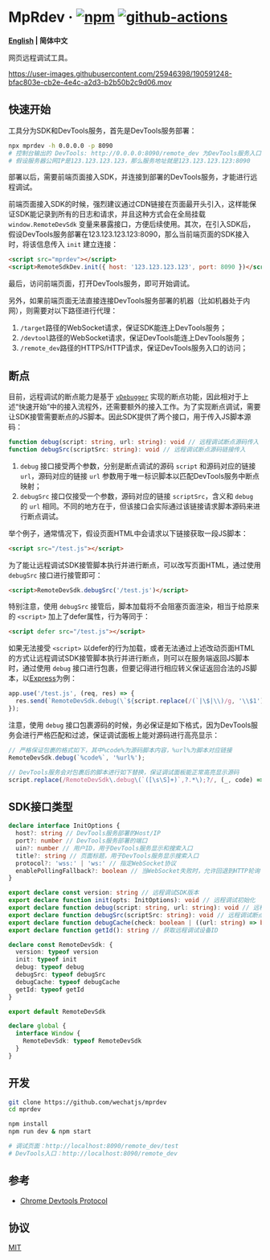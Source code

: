 # MpRdev &middot; [![npm](https://img.shields.io/npm/v/mprdev.svg?style=flat-square)](https://www.npmjs.com/package/mprdev) [![github-actions](https://img.shields.io/github/actions/workflow/status/wechatjs/mprdev/build.yml?style=flat-square)](https://github.com/wechatjs/mprdev/actions/workflows/build.yml)

**[English](./README.md) | 简体中文**

网页远程调试工具。

https://user-images.githubusercontent.com/25946398/190591248-bfac803e-cb2e-4e4c-a2d3-b2b50b2c9d06.mov

## 快速开始

工具分为SDK和DevTools服务，首先是DevTools服务部署：

```bash
npx mprdev -h 0.0.0.0 -p 8090
# 控制台输出的 DevTools: http://0.0.0.0:8090/remote_dev 为DevTools服务入口
# 假设服务器公网IP是123.123.123.123，那么服务地址就是123.123.123.123:8090
```

部署以后，需要前端页面接入SDK，并连接到部署的DevTools服务，才能进行远程调试。

前端页面接入SDK的时候，强烈建议通过CDN链接在页面最开头引入，这样能保证SDK能记录到所有的日志和请求，并且这种方式会在全局挂载 `window.RemoteDevSdk` 变量来暴露接口，方便后续使用。其次，在引入SDK后，假设DevTools服务部署在123.123.123.123:8090，那么当前端页面的SDK接入时，将该信息传入 `init` 建立连接：

```html
<script src="mprdev"></script>
<script>RemoteSdkDev.init({ host: '123.123.123.123', port: 8090 })</script>
```

最后，访问前端页面，打开DevTools服务，即可开始调试。

另外，如果前端页面无法直接连接DevTools服务部署的机器（比如机器处于内网），则需要对以下路径进行代理：

1. `/target`路径的WebSocket请求，保证SDK能连上DevTools服务；
2. `/devtool`路径的WebSocket请求，保证DevTools能连上DevTools服务；
3. `/remote_dev`路径的HTTPS/HTTP请求，保证DevTools服务入口的访问；

## 断点

目前，远程调试的断点能力是基于 [`vDebugger`](https://github.com/wechatjs/vdebugger) 实现的断点功能，因此相对于上述“快速开始”中的接入流程外，还需要额外的接入工作。为了实现断点调试，需要让SDK接管需要断点的JS脚本。因此SDK提供了两个接口，用于传入JS脚本源码：

```ts
function debug(script: string, url: string): void // 远程调试断点源码传入
function debugSrc(scriptSrc: string): void // 远程调试断点源码链接传入
```

1. `debug` 接口接受两个参数，分别是断点调试的源码 `script` 和源码对应的链接 `url`，源码对应的链接 `url` 参数用于唯一标识脚本以匹配DevTools服务中断点映射；
2. `debugSrc` 接口仅接受一个参数，源码对应的链接 `scriptSrc`，含义和 `debug` 的 `url` 相同。不同的地方在于，但该接口会实际通过该链接请求脚本源码来进行断点调试。

举个例子，通常情况下，假设页面HTML中会请求以下链接获取一段JS脚本：

```html
<script src="/test.js"></script>
```

为了能让远程调试SDK接管脚本执行并进行断点，可以改写页面HTML，通过使用 `debugSrc` 接口进行接管即可：

```html
<script>RemoteDevSdk.debugSrc('/test.js')</script>
```

特别注意，使用 `debugSrc` 接管后，脚本加载将不会阻塞页面渲染，相当于给原来的 `<script>` 加上了defer属性，行为等同于：

```html
<script defer src="/test.js"></script>
```

如果无法接受 `<script>` 以defer的行为加载，或者无法通过上述改动页面HTML的方式让远程调试SDK接管脚本执行并进行断点，则可以在服务端返回JS脚本时，通过使用 `debug` 接口进行包裹，但要记得进行相应转义保证返回合法的JS脚本，以[Express](https://expressjs.com/)为例：

```js
app.use('/test.js', (req, res) => {
  res.send(`RemoteDevSdk.debug(\`${script.replace(/(`|\$|\\)/g, '\\$1')}\`, '${req.url}');`);
});
```

注意，使用 `debug` 接口包裹源码的时候，务必保证是如下格式，因为DevTools服务会进行严格匹配和过滤，保证调试面板上能对源码进行高亮显示：

```js
// 严格保证包裹的格式如下，其中%code%为源码脚本内容，%url%为脚本对应链接
RemoteDevSdk.debug(`%code%`, '%url%');

// DevTools服务会对包裹后的脚本进行如下替换，保证调试面板能正常高亮显示源码
script.replace(/RemoteDevSdk\.debug\(`([\s\S]+)`,?.*\);?/, (_, code) => code.replace(/\\`/g, '`').replace(/\\\$/g, '$'));
```

## SDK接口类型

```ts
declare interface InitOptions {
  host?: string // DevTools服务部署的Host/IP
  port?: number // DevTools服务部署的端口
  uin?: number // 用户ID，用于DevTools服务显示和搜索入口
  title?: string // 页面标题，用于DevTools服务显示搜索入口
  protocol?: 'wss:' | 'ws:' // 指定WebSocket协议
  enablePollingFallback?: boolean // 当WebSocket失败时，允许回退到HTTP轮询
}

export declare const version: string // 远程调试SDK版本
export declare function init(opts: InitOptions): void // 远程调试初始化
export declare function debug(script: string, url: string): void // 远程调试断点源码传入
export declare function debugSrc(scriptSrc: string): void // 远程调试断点源码链接传入
export declare function debugCache(check: boolean | ((url: string) => boolean)): void // 控制是否通过url强缓存远程调试断点源码，可减少页面加载耗时
export declare function getId(): string // 获取远程调试设备ID

declare const RemoteDevSdk: {
  version: typeof version
  init: typeof init
  debug: typeof debug
  debugSrc: typeof debugSrc
  debugCache: typeof debugCache
  getId: typeof getId
}

export default RemoteDevSdk

declare global {
  interface Window {
    RemoteDevSdk: typeof RemoteDevSdk
  }
}
```

## 开发

```bash
git clone https://github.com/wechatjs/mprdev
cd mprdev

npm install
npm run dev & npm start

# 调试页面：http://localhost:8090/remote_dev/test
# DevTools入口：http://localhost:8090/remote_dev
```

## 参考

- [Chrome Devtools Protocol](https://chromedevtools.github.io/devtools-protocol)

## 协议

[MIT](./LICENSE)
